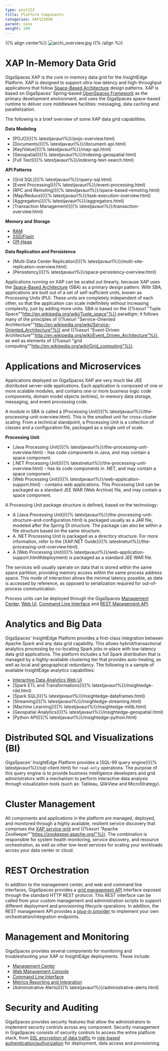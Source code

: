 ```yaml
---
type: post123
title: Platform Components
categories: XAP123OVW
parent: none
weight: 100
---
```


 

{{% align center%}}
![archi_overview.jpg](/attachment_files/Product_Architecture1.png)
{{% /align %}}

# XAP In-Memory Data Grid
GigaSpaces XAP is the core in-memory data grid for the InsightEdge Platform. XAP is designed to support ultra-low latency and high-throughput applications that follow [Space-Based Architecture](./space-based-architecture.html) design patterns. XAP is based on GigaSpaces' Spring-based [OpenSpaces Framework](./product-architecture.html#product-architecture-openSpaces-api-and-components) as the primary development environment, and uses the GigaSpaces space-based runtime to deliver core middleware facilities: messaging, data caching and parallelization.

The following is a brief overview of some XAP data grid capabilities.

**Data Modeling**

- [POJO]({{% latestjavaurl%}}/pojo-overview.html)
- [Documents]({{% latestjavaurl%}}/document-api.html)
- [Key/Value]({{% latestjavaurl%}}/map-api.html)
- [Geospatial]({{% latestjavaurl%}}/indexing-geospatial.html)
- [Full Text]({{% latestjavaurl%}}/indexing-text-search.html)

**API Patterns**

- [Grid SQL]({{% latestjavaurl%}}/query-sql.html)
- [Event Processing]({{% latestjavaurl%}}/event-processing.html)
- [RPC and Remoting]({{% latestjavaurl%}}/space-based-remoting.html)
- [Map/Reduce]({{% latestjavaurl%}}/task-execution-overview.html)
- [Aggregators]({{% latestjavaurl%}}/aggregators.html)
- [Transaction Management]({{% latestjavaurl%}}/transaction-overview.html)


**Memory and Storage**

- [RAM]({{%currentadmurl%}}/memory-management-overview.html)
- [SSD/Flash]({{%currentadmurl%}}/memoryxtend-rocksdb-ssd.html)
- [Off-Heap]({{%currentadmurl%}}/memoryxtend-ohr.html)

**Data Replication and Persistence**

- [Multi-Data Center Replication]({{% latestjavaurl%}}/multi-site-replication-overview.html)
- [Persistency]({{% latestjavaurl%}}/space-persistency-overview.html)


Applications running on XAP can be scaled out linearly, because XAP uses the [Space-Based Architecture](./space-based-architecture.html) (SBA) as a primary design pattern. With SBA, applications are built out of a set of self-sufficient units, known as Processing Units (PU). These units are completely independent of each other, so that the application can scale indefinitely without increasing complexity, just by adding more units. SBA is based on the {{%exurl "Tuple Space""http://en.wikipedia.org/wiki/Tuple_space"%}} paradigm; it follows many of the principles of {{%exurl "Service-Oriented Architecture""http://en.wikipedia.org/wiki/Service-Oriented_Architecture"%}} and {{%exurl "Event-Driven Architecture""http://en.wikipedia.org/wiki/Event_Driven_Architecture"%}}, as well as elements of {{%exurl "grid computing""http://en.wikipedia.org/wiki/Grid_computing"%}}.

# Applications and Microservices
Applications deployed on GigaSpaces XAP are very much like JEE distributed server-side applications. Each application is composed of one or more scalable modules, and contains one or more business logic code components, domain model objects (entries), in-memory data storage, messaging, and event processing code.

A module in SBA is called a [Processing Unit]({{% latestjavaurl%}}/the-processing-unit-overview.html). This is the smallest unit for cross-cluster scaling. From a technical standpoint, a Processing Unit is a collection of classes and a configuration file, packaged as a single unit of scale.

**Processing Unit**:

- [Java Processing Unit]({{% latestjavaurl%}}/the-processing-unit-overview.html) - has code components in Java, and may contain a space component.
- [.NET Processing Unit]({{% latestneturl%}}/the-processing-unit-overview.html) -  has its code components in .NET, and may contain a space component.
- [Web Processing Unit]({{% latestjavaurl%}}/web-application-support.html) - contains web applications. This Processing Unit can be packaged as a standard JEE WAR (Web Archive) file, and may contain a space component.

A Processing Unit package structure is defined, based on the technology:

- A [Java Processing Unit]({{% latestjavaurl%}}/the-processing-unit-structure-and-configuration.html) is packaged usually as a JAR file, modeled after the Spring DI structure. The package can also be within a file structure based on the same structure.
- A .NET Processing Unit is packaged as a directory structure. For more information, refer to the [XAP.NET Guide]({{% latestneturl%}}/the-processing-unit-overview.html).
- A [Web Processing Unit]({{% latestjavaurl%}}/web-application-support.html#deployment) is packaged as a standard JEE WAR file.

The services will usually operate on data that is stored within the same space partition, providing memory access within the same process address space. This mode of interaction allows the minimal latency possible, as data is accessed by reference, as opposed to serialization required for out-of-process communication.

Process units can be deployed through the GigaSpaces [Management Center]({{%currentadmurl%}}/gigaspaces-management-center.html), [Web UI]({{%currentadmurl%}}/web-management-console.html), [Command Line Interface]({{%currentadmurl%}}/deploy-command-line-interface.html) and [REST Management API]({{%currentadmurl%}}/xap-manager-rest.html).


# Analytics and Big Data
GigaSpaces' InsightEdge Platform provides a first-class integration between Apache Spark and any data grid capability. This allows hybrid/transactional analytics processing by co-locating Spark jobs in-place with low-latency data grid applications. The platform includes a full Spark distribution that is managed by a highly-available clustering tier that provides auto-healing, as well as local and geographical redundancy. The following is a sample of available InsightEdge analytics capabilities:

- [Interactive Data Analytics Web UI](../started/insightedge-zeppelin.html)
- [Spark ETL and Transformations]({{% latestjavaurl%}}/insightedge-rdd.html)
- [Spark SQL]({{% latestjavaurl%}}/insightedge-dataframes.html)
- [Streaming]({{% latestjavaurl%}}/insightedge-streaming.html)
- [Machine Learning]({{% latestjavaurl%}}/insightedge-mllib.html)
- [Geospatial Analytics]({{% latestjavaurl%}}/insightedge-geospatial.html)
- [Python API]({{% latestjavaurl%}}/insightedge-python.html)


# Distributed SQL and Visualizations (BI)
GigaSpaces' InsightEdge Platform provides a [SQL-99 query engine]({{% latestjavaurl%}}/sql-client.html) for `read-only` operations. The purpose of this query engine is to provide business intelligence developers and grid administrators with a mechanism to perform interactive data analysis through vizualization tools (such as: Tableau, QlikView and MicroStrategy).

# Cluster Management
All components and applications in the platform are managed, deployed, and monitored through a highly available, resilient service discovery that comprises the [XAP service grid](./the-runtime-environment.html) and {{%exurl "Apache ZooKeeper""https://zookeeper.apache.org/"%}}. The combination is responsible for system health monitoring, service discovery, and resource orchestration, as well as other low-level services for scaling your workloads across your data center or cloud.

# REST Orchestration
In addition to the management center, and web and command line interfaces, GigaSpaces provides a [grid management API]({{%currentadmurl%}}/xap-manager-rest.html) interface exposed through the standard HTTP REST protocol. This REST interface can be called from your custom management and administration scripts to support different deployment and provisioning lifecycle operations. In addition, the REST management API provides a [plug-in provider]({{%currentadmurl%}}/xap-manager-rest-pluggable.html) to implement your own orchestration/integration endpoints.

# Management and Monitoring
GigaSpaces provides several components for monitoring and troubleshooting your XAP or InsightEdge deployments. These include:

- [Management Center]({{%currentadmurl%}}/gigaspaces-management-center.html)
- [Web Management Console]({{%currentadmurl%}}/web-management-console.html)
- [Command Line Interface]({{%currentadmurl%}}/deploy-command-line-interface.html)
- [Metrics Reporting and Integration]({{%currentadmurl%}}/metrics-overview.html)
- [Administrative Alerts]({{% latestjavaurl%}}/administrative-alerts.html)


# Security and Auditing
GigaSpaces provides security features that allow the administrators to implement security controls across any component. Security management in GigaSpaces consists of security controls to access the entire platform stack, from [SSL encryption of data traffic]({{%currentsecurl%}}/securing-the-transport-layer-using-ssl.html) to [role-based authentication/authorization]({{%currentsecurl%}}/securing-xap-components.html) for deployment, data access and provisioning.
